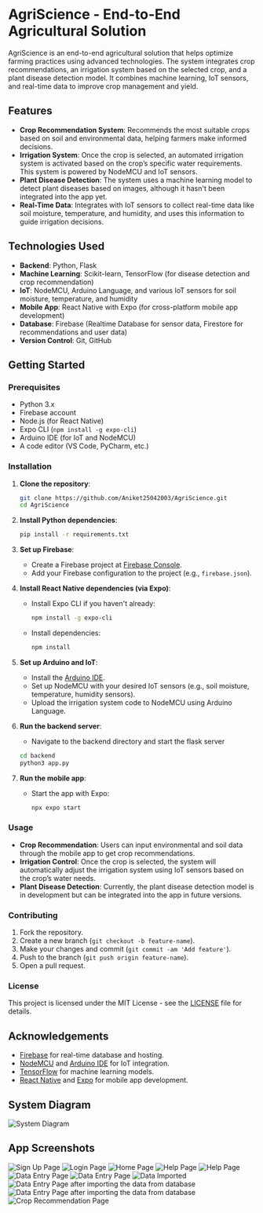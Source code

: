 # AgriScience - End-to-End Agricultural Solution

AgriScience is an end-to-end agricultural solution that helps optimize farming practices using advanced technologies. The system integrates crop recommendations, an irrigation system based on the selected crop, and a plant disease detection model. It combines machine learning, IoT sensors, and real-time data to improve crop management and yield.

## Features

- **Crop Recommendation System**: Recommends the most suitable crops based on soil and environmental data, helping farmers make informed decisions.
- **Irrigation System**: Once the crop is selected, an automated irrigation system is activated based on the crop’s specific water requirements. This system is powered by NodeMCU and IoT sensors.
- **Plant Disease Detection**: The system uses a machine learning model to detect plant diseases based on images, although it hasn't been integrated into the app yet.
- **Real-Time Data**: Integrates with IoT sensors to collect real-time data like soil moisture, temperature, and humidity, and uses this information to guide irrigation decisions.

## Technologies Used

- **Backend**: Python, Flask
- **Machine Learning**: Scikit-learn, TensorFlow (for disease detection and crop recommendation)
- **IoT**: NodeMCU, Arduino Language, and various IoT sensors for soil moisture, temperature, and humidity
- **Mobile App**: React Native with Expo (for cross-platform mobile app development)
- **Database**: Firebase (Realtime Database for sensor data, Firestore for recommendations and user data)
- **Version Control**: Git, GitHub

## Getting Started

### Prerequisites

- Python 3.x
- Firebase account
- Node.js (for React Native)
- Expo CLI (`npm install -g expo-cli`)
- Arduino IDE (for IoT and NodeMCU)
- A code editor (VS Code, PyCharm, etc.)

### Installation

1. **Clone the repository**:
    ```bash
    git clone https://github.com/Aniket25042003/AgriScience.git
    cd AgriScience
    ```

2. **Install Python dependencies**:
    ```bash
    pip install -r requirements.txt
    ```

3. **Set up Firebase**:
    - Create a Firebase project at [Firebase Console](https://console.firebase.google.com/).
    - Add your Firebase configuration to the project (e.g., `firebase.json`).

4. **Install React Native dependencies (via Expo)**:
    - Install Expo CLI if you haven't already:
      ```bash
      npm install -g expo-cli
      ```
    - Install dependencies:
      ```bash
      npm install
      ```

5. **Set up Arduino and IoT**:
    - Install the [Arduino IDE](https://www.arduino.cc/en/software).
    - Set up NodeMCU with your desired IoT sensors (e.g., soil moisture, temperature, humidity sensors).
    - Upload the irrigation system code to NodeMCU using Arduino Language.

6. **Run the backend server**:
    - Navigate to the backend directory and start the flask server
    ```bash
    cd backend
    python3 app.py
    ```

7. **Run the mobile app**:
    - Start the app with Expo:
      ```bash
      npx expo start
      ```

### Usage

- **Crop Recommendation**: Users can input environmental and soil data through the mobile app to get crop recommendations.
- **Irrigation Control**: Once the crop is selected, the system will automatically adjust the irrigation system using IoT sensors based on the crop’s water needs.
- **Plant Disease Detection**: Currently, the plant disease detection model is in development but can be integrated into the app in future versions.

### Contributing

1. Fork the repository.
2. Create a new branch (`git checkout -b feature-name`).
3. Make your changes and commit (`git commit -am 'Add feature'`).
4. Push to the branch (`git push origin feature-name`).
5. Open a pull request.

### License

This project is licensed under the MIT License - see the [LICENSE](LICENSE) file for details.

## Acknowledgements

- [Firebase](https://firebase.google.com/) for real-time database and hosting.
- [NodeMCU](https://www.nodemcu.com/) and [Arduino IDE](https://www.arduino.cc/en/software) for IoT integration.
- [TensorFlow](https://www.tensorflow.org/) for machine learning models.
- [React Native](https://reactnative.dev/) and [Expo](https://expo.dev/) for mobile app development.

## System Diagram

![System Diagram](images/system_diagram.png)

## App Screenshots

![Sign Up Page](images/app_ss1.png)
![Login Page](images/app_ss2.png)
![Home Page](images/app_ss3.png)
![Help Page](images/app_ss4.png)
![Help Page](images/app_ss5.png)
![Data Entry Page](images/app_ss6.png)
![Data Entry Page](images/app_ss7.png)
![Data Imported](images/app_ss8.png)
![Data Entry Page after importing the data from database](images/app_ss9.png)
![Data Entry Page after importing the data from database](images/app_ss10.png)
![Crop Recommendation Page](images/app_ss11.png)
